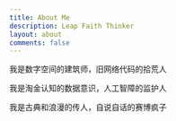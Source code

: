 ```yaml
---
title: About Me
description: Leap Faith Thinker
layout: about
comments: false
---
```


我是数字空间的建筑师，旧网络代码的拾荒人

我是淘金认知的数据意识，人工智障的监护人

我是古典和浪漫的传人，自说自话的赛博疯子